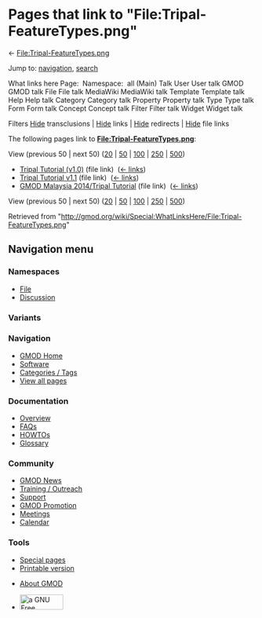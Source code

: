 <div id="mw-page-base" class="noprint">

</div>

<div id="mw-head-base" class="noprint">

</div>

<div id="content" class="mw-body" role="main">

<span id="top"></span>

<div id="mw-js-message" style="display:none;">

</div>



# <span dir="auto">Pages that link to "File:Tripal-FeatureTypes.png"</span>

<div id="bodyContent">

<div id="contentSub">

←
[File:Tripal-FeatureTypes.png](/wiki/File:Tripal-FeatureTypes.png "File:Tripal-FeatureTypes.png")

</div>

<div id="jump-to-nav" class="mw-jump">

Jump to: [navigation](#mw-navigation), [search](#p-search)

</div>

<div id="mw-content-text">

What links here Page:  Namespace:  all (Main) Talk User User talk GMOD
GMOD talk File File talk MediaWiki MediaWiki talk Template Template talk
Help Help talk Category Category talk Property Property talk Type Type
talk Form Form talk Concept Concept talk Filter Filter talk Widget
Widget talk

Filters
[Hide](/mediawiki/index.php?title=Special:WhatLinksHere/File:Tripal-FeatureTypes.png&hidetrans=1 "Special:WhatLinksHere/File:Tripal-FeatureTypes.png")
transclusions \|
[Hide](/mediawiki/index.php?title=Special:WhatLinksHere/File:Tripal-FeatureTypes.png&hidelinks=1 "Special:WhatLinksHere/File:Tripal-FeatureTypes.png")
links \|
[Hide](/mediawiki/index.php?title=Special:WhatLinksHere/File:Tripal-FeatureTypes.png&hideredirs=1 "Special:WhatLinksHere/File:Tripal-FeatureTypes.png")
redirects \|
[Hide](/mediawiki/index.php?title=Special:WhatLinksHere/File:Tripal-FeatureTypes.png&hideimages=1 "Special:WhatLinksHere/File:Tripal-FeatureTypes.png")
file links

The following pages link to
**[File:Tripal-FeatureTypes.png](/wiki/File:Tripal-FeatureTypes.png "File:Tripal-FeatureTypes.png")**:

View (previous 50 \| next 50)
([20](/mediawiki/index.php?title=Special:WhatLinksHere/File:Tripal-FeatureTypes.png&limit=20 "Special:WhatLinksHere/File:Tripal-FeatureTypes.png")
\|
[50](/mediawiki/index.php?title=Special:WhatLinksHere/File:Tripal-FeatureTypes.png&limit=50 "Special:WhatLinksHere/File:Tripal-FeatureTypes.png")
\|
[100](/mediawiki/index.php?title=Special:WhatLinksHere/File:Tripal-FeatureTypes.png&limit=100 "Special:WhatLinksHere/File:Tripal-FeatureTypes.png")
\|
[250](/mediawiki/index.php?title=Special:WhatLinksHere/File:Tripal-FeatureTypes.png&limit=250 "Special:WhatLinksHere/File:Tripal-FeatureTypes.png")
\|
[500](/mediawiki/index.php?title=Special:WhatLinksHere/File:Tripal-FeatureTypes.png&limit=500 "Special:WhatLinksHere/File:Tripal-FeatureTypes.png"))

- [Tripal Tutorial
  (v1.0)](/wiki/Tripal_Tutorial_(v1.0) "Tripal Tutorial (v1.0)") (file
  link) ‎ <span class="mw-whatlinkshere-tools">([←
  links](/mediawiki/index.php?title=Special:WhatLinksHere&target=Tripal+Tutorial+%28v1.0%29 "Special:WhatLinksHere"))</span>
- [Tripal Tutorial
  v1.1](/wiki/Tripal_Tutorial_v1.1 "Tripal Tutorial v1.1") (file link) ‎
  <span class="mw-whatlinkshere-tools">([←
  links](/mediawiki/index.php?title=Special:WhatLinksHere&target=Tripal+Tutorial+v1.1 "Special:WhatLinksHere"))</span>
- [GMOD Malaysia 2014/Tripal
  Tutorial](/wiki/GMOD_Malaysia_2014/Tripal_Tutorial "GMOD Malaysia 2014/Tripal Tutorial")
  (file link) ‎ <span class="mw-whatlinkshere-tools">([←
  links](/mediawiki/index.php?title=Special:WhatLinksHere&target=GMOD+Malaysia+2014%2FTripal+Tutorial "Special:WhatLinksHere"))</span>

View (previous 50 \| next 50)
([20](/mediawiki/index.php?title=Special:WhatLinksHere/File:Tripal-FeatureTypes.png&limit=20 "Special:WhatLinksHere/File:Tripal-FeatureTypes.png")
\|
[50](/mediawiki/index.php?title=Special:WhatLinksHere/File:Tripal-FeatureTypes.png&limit=50 "Special:WhatLinksHere/File:Tripal-FeatureTypes.png")
\|
[100](/mediawiki/index.php?title=Special:WhatLinksHere/File:Tripal-FeatureTypes.png&limit=100 "Special:WhatLinksHere/File:Tripal-FeatureTypes.png")
\|
[250](/mediawiki/index.php?title=Special:WhatLinksHere/File:Tripal-FeatureTypes.png&limit=250 "Special:WhatLinksHere/File:Tripal-FeatureTypes.png")
\|
[500](/mediawiki/index.php?title=Special:WhatLinksHere/File:Tripal-FeatureTypes.png&limit=500 "Special:WhatLinksHere/File:Tripal-FeatureTypes.png"))

</div>

<div class="printfooter">

Retrieved from
"<http://gmod.org/wiki/Special:WhatLinksHere/File:Tripal-FeatureTypes.png>"

</div>

<div id="catlinks" class="catlinks catlinks-allhidden">

</div>

<div class="visualClear">

</div>

</div>

</div>

<div id="mw-navigation">

## Navigation menu

<div id="mw-head">



<div id="left-navigation">

<div id="p-namespaces" class="vectorTabs" role="navigation"
aria-labelledby="p-namespaces-label">

### Namespaces

- <span id="ca-nstab-image"><a href="/wiki/File:Tripal-FeatureTypes.png" accesskey="c"
  title="View the file page [c]">File</a></span>
- <span id="ca-talk"><a
  href="/mediawiki/index.php?title=File_talk:Tripal-FeatureTypes.png&amp;action=edit&amp;redlink=1"
  accesskey="t"
  title="Discussion about the content page [t]">Discussion</a></span>

</div>

<div id="p-variants" class="vectorMenu emptyPortlet" role="navigation"
aria-labelledby="p-variants-label">

### 

### Variants[](#)

<div class="menu">

</div>

</div>

</div>

<div id="right-navigation">





</div>



</div>

</div>

</div>

<div id="mw-panel">

<div id="p-logo" role="banner">

<a href="/wiki/Main_Page"
style="background-image: url(http://gmod.org/images/GMOD-cogs.png);"
title="Visit the main page"></a>

</div>

<div id="p-Navigation" class="portal" role="navigation"
aria-labelledby="p-Navigation-label">

### Navigation

<div class="body">

- <span id="n-GMOD-Home">[GMOD Home](/wiki/Main_Page)</span>
- <span id="n-Software">[Software](/wiki/GMOD_Components)</span>
- <span id="n-Categories-.2F-Tags">[Categories /
  Tags](/wiki/Categories)</span>
- <span id="n-View-all-pages">[View all
  pages](/wiki/Special:AllPages)</span>

</div>

</div>

<div id="p-Documentation" class="portal" role="navigation"
aria-labelledby="p-Documentation-label">

### Documentation

<div class="body">

- <span id="n-Overview">[Overview](/wiki/Overview)</span>
- <span id="n-FAQs">[FAQs](/wiki/Category:FAQ)</span>
- <span id="n-HOWTOs">[HOWTOs](/wiki/Category:HOWTO)</span>
- <span id="n-Glossary">[Glossary](/wiki/Glossary)</span>

</div>

</div>

<div id="p-Community" class="portal" role="navigation"
aria-labelledby="p-Community-label">

### Community

<div class="body">

- <span id="n-GMOD-News">[GMOD News](/wiki/GMOD_News)</span>
- <span id="n-Training-.2F-Outreach">[Training /
  Outreach](/wiki/Training_and_Outreach)</span>
- <span id="n-Support">[Support](/wiki/Support)</span>
- <span id="n-GMOD-Promotion">[GMOD
  Promotion](/wiki/GMOD_Promotion)</span>
- <span id="n-Meetings">[Meetings](/wiki/Meetings)</span>
- <span id="n-Calendar">[Calendar](/wiki/Calendar)</span>

</div>

</div>

<div id="p-tb" class="portal" role="navigation"
aria-labelledby="p-tb-label">

### Tools

<div class="body">

- <span id="t-specialpages"><a href="/wiki/Special:SpecialPages" accesskey="q"
  title="A list of all special pages [q]">Special pages</a></span>
- <span id="t-print"><a
  href="/mediawiki/index.php?title=Special:WhatLinksHere/File:Tripal-FeatureTypes.png&amp;printable=yes"
  rel="alternate" accesskey="p"
  title="Printable version of this page [p]">Printable version</a></span>

</div>

</div>

</div>

</div>

<div id="footer" role="contentinfo">

- <span id="footer-places-about">[About
  GMOD](/wiki/GMOD:About "GMOD:About")</span>

<!-- -->

- <span id="footer-copyrightico">[<img src="http://www.gnu.org/graphics/gfdl-logo-small.png" width="88"
  height="31" alt="a GNU Free Documentation License" />](http://www.gnu.org/licenses/fdl-1.3.html)</span>


<div style="clear:both">

</div>

</div>
